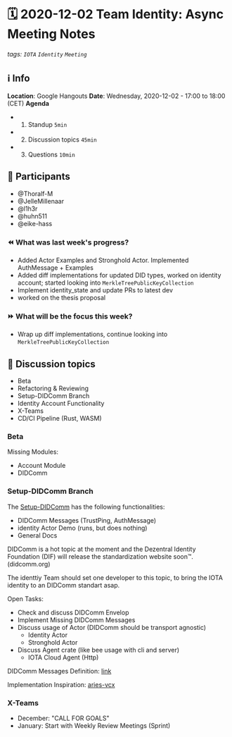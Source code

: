 # 🗓️ 2020-12-02 Team Identity: Async Meeting Notes
###### tags: `IOTA` `Identity` `Meeting`

## ℹ️ Info
**Location**: Google Hangouts
**Date**: Wednesday, 2020-12-02 - 17:00 to 18:00 (CET) 
**Agenda**
- 1. Standup `5min`
- 2. Discussion topics `45min`
- 3. Questions `10min`

## 👥 Participants
- @Thoralf-M
- @JelleMillenaar
- @l1h3r
- @huhn511
- @eike-hass


### ⏪ What was last week's progress?
- Added Actor Examples and Stronghold Actor. Implemented AuthMessage + Examples
- Added diff implementations for updated DID types, worked on identity account; started looking into `MerkleTreePublicKeyCollection`
- Implement identity_state and update PRs to latest dev
- worked on the thesis proposal

### ⏩ What will be the focus this week?
- Wrap up diff implementations, continue looking into `MerkleTreePublicKeyCollection`

## 💬 Discussion topics
- Beta
- Refactoring & Reviewing
- Setup-DIDComm Branch
- Identity Account Functionality
- X-Teams
- CD/CI Pipeline (Rust, WASM)

### Beta
Missing Modules:
- Account Module
- DIDComm

### Setup-DIDComm Branch

The [Setup-DIDComm](https://github.com/iotaledger/identity.rs/pull/26) has the following functionalities:

- DIDComm Messages (TrustPing, AuthMessage)
- identity Actor Demo (runs, but does nothing)
- General Docs

DIDComm is a hot topic at the moment and the Dezentral Identity Foundation (DIF) will release the standardization website soon™️. (didcomm.org)

The identtiy Team should set one developer to this topic, to bring the IOTA identity to an DIDComm standart asap.

Open Tasks:

- Check and discuss DIDComm Envelop
- Implement Missing DIDComm Messages
- Discuss usage of Actor (DIDComm should be transport agnostic)
    - Identity Actor
    - Stronghold Actor
- Discuss Agent crate (like bee usage with cli and server)
    - IOTA Cloud Agent (Http)

DIDComm Messages Definition: [link](https://hackmd.io/cq_4maUFQwauT4sPMCLUGw)

Implementation Inspiration: [aries-vcx](https://github.com/hyperledger/aries-vcx/tree/master/libvcx/src/aries/messages)

### X-Teams

- December: "CALL FOR GOALS"
- January: Start with Weekly Review Meetings (Sprint)